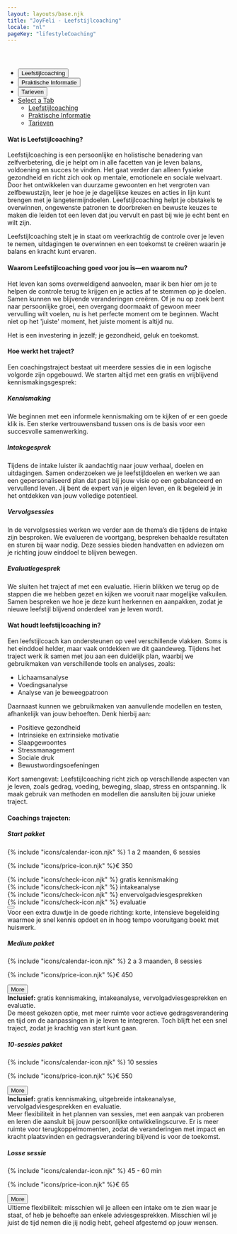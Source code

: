 ```yaml
---
layout: layouts/base.njk
title: "JoyFeli - Leefstijlcoaching"
locale: "nl"
pageKey: "lifestyleCoaching"
---
```


<!-- Hero Section -->
<header class="hero hero-pages d-flex align-items-center justify-content-center text-center" style="background: url('/img/lifestylecoaching.jpg') no-repeat center center/cover;">
</header>

<!-- Tabs Section -->
<section class="py-5 bg-light">
  <div class="container">
    <div class="custom-tabs">
      <!-- Tab Navigation -->
      <ul class="nav nav-tabs justify-content-center mb-4 border-0" id="leefstijlcoachingTabs" role="tablist">
        <li class="nav-item d-none d-md-flex">
          <button class="nav-link px-4 active" id="tab-lifestyle" data-bs-toggle="tab" data-bs-target="#lifestyle" type="button" role="tab" aria-controls="lifestyle" aria-selected="true">
            Leefstijlcoaching
          </button>
        </li>
        <li class="nav-item d-none d-md-flex">
          <button class="nav-link px-4" id="tab-info" data-bs-toggle="tab" data-bs-target="#info" type="button" role="tab" aria-controls="info" aria-selected="false">
            Praktische Informatie
          </button>
        </li>
        <li class="nav-item d-none d-md-flex">
          <button class="nav-link px-4" id="tab-pricing" data-bs-toggle="tab" data-bs-target="#pricing" type="button" role="tab" aria-controls="pricing" aria-selected="false">
            Tarieven
          </button>
        </li>
        <!-- Dropdown Menu for Mobile -->
        <li class="nav-item dropdown w-100 d-block d-md-none text-center fs-5" id="dropdownTabs">
          <a class="nav-link dropdown-toggle" href="#" role="button" data-bs-toggle="dropdown" aria-expanded="false">Select a Tab</a>
          <ul class="dropdown-menu bg-light fs-5" aria-labelledby="dropdownTabs">
            <li>
              <a class="dropdown-item" data-bs-toggle="tab" href="#lifestyle" role="tab">Leefstijlcoaching</a>
            </li>
            <li>
              <a class="dropdown-item" data-bs-toggle="tab" href="#info" role="tab">Praktische Informatie</a>
            </li>
            <li>
              <a class="dropdown-item" data-bs-toggle="tab" href="#pricing" role="tab">Tarieven</a>
            </li>
          </ul>
        </li>  
      </ul>
      <div class="tab-line"></div>
    </div>
    <!-- Tab Content -->
    <div class="tab-content pt-3" id="leefstijlcoachingTabsContent">
        <div class="tab-pane fade show active" id="lifestyle" role="tabpanel" aria-labelledby="tab-lifestyle">
            <h4>Wat is Leefstijlcoaching?</h4>
            <p>
              Leefstijlcoaching is een persoonlijke en holistische benadering van zelfverbetering, die je helpt om in alle facetten van je leven balans, voldoening en succes te vinden. Het gaat verder dan alleen fysieke gezondheid en richt zich ook op mentale, emotionele en sociale welvaart. Door het ontwikkelen van duurzame gewoonten en het vergroten van zelfbewustzijn, leer je hoe je je dagelijkse keuzes en acties in lijn kunt brengen met je langetermijndoelen. Leefstijlcoaching helpt je obstakels te overwinnen, ongewenste patronen te doorbreken en bewuste keuzes te maken die leiden tot een leven dat jou vervult en past bij wie je echt bent en wilt zijn.   
            </p>
            <div class="mx-5 p-3 border border-dark shadow rounded-4 custom-bg">
              Leefstijlcoaching stelt je in staat om veerkrachtig de controle over je leven te nemen, uitdagingen te overwinnen en    een toekomst te creëren waarin je balans en kracht kunt ervaren.
           </div>
            <h4>Waarom Leefstijlcoaching goed voor jou is—en waarom nu?</h4>
            <p>
              Het leven kan soms overweldigend aanvoelen, maar ik ben hier om je te helpen de controle terug te krijgen en je acties af te stemmen op je doelen. Samen kunnen we blijvende veranderingen creëren. Of je nu op zoek bent naar persoonlijke groei, een overgang doormaakt of gewoon meer vervulling wilt voelen, nu is het perfecte moment om te beginnen. Wacht niet op het 'juiste' moment, het juiste moment is altijd nu. 
            </p>
            <div class="mx-5 p-3 border border-dark shadow rounded-4 custom-bg">
              Het is een investering in jezelf; je gezondheid, geluk en toekomst.
            </div>
        </div>
        <div class="tab-pane fade" id="info" role="tabpanel" aria-labelledby="tab-info">
            <div class="container mt-4">
              <h4>Hoe werkt het traject?</h4>
              <p>Een coachingstraject bestaat uit meerdere sessies die in een logische volgorde zijn opgebouwd. We starten altijd met een gratis en vrijblijvend kennismakingsgesprek:</p>
              <div class="mb-4">
                  <h5>Kennismaking</h5>
                  <p>We beginnen met een informele kennismaking om te kijken of er een goede klik is. Een sterke vertrouwensband tussen ons is de basis voor een succesvolle samenwerking.</p>
              </div>
              <div class="mb-4">
                  <h5>Intakegesprek</h5>
                  <p>Tijdens de intake luister ik aandachtig naar jouw verhaal, doelen en uitdagingen. Samen onderzoeken we je leefstijldoelen en werken we aan een gepersonaliseerd plan dat past bij jouw visie op een gebalanceerd en vervullend leven. Jij bent de expert van je eigen leven, en ik begeleid je in het ontdekken van jouw volledige potentieel.</p>
              </div>
              <div class="mb-4">
                  <h5>Vervolgsessies</h5>
                  <p>In de vervolgsessies werken we verder aan de thema’s die tijdens de intake zijn besproken. We evalueren de voortgang, bespreken behaalde resultaten en sturen bij waar nodig. Deze sessies bieden handvatten en adviezen om je richting jouw einddoel te blijven bewegen.</p>
              </div>
              <div class="mb-4">
                  <h5>Evaluatiegesprek</h5>
                  <p>We sluiten het traject af met een evaluatie. Hierin blikken we terug op de stappen die we hebben gezet en kijken we vooruit naar mogelijke valkuilen. Samen bespreken we hoe je deze kunt herkennen en aanpakken, zodat je nieuwe leefstijl blijvend onderdeel van je leven wordt.</p>
              </div>
              <h4>Wat houdt leefstijlcoaching in?</h4>
              <p>Een leefstijlcoach kan ondersteunen op veel verschillende vlakken. Soms is het einddoel helder, maar vaak ontdekken we dit gaandeweg. Tijdens het traject werk ik samen met jou aan een duidelijk plan, waarbij we gebruikmaken van verschillende tools en analyses, zoals:</p>
              <ul>
                  <li>Lichaamsanalyse</li>
                  <li>Voedingsanalyse</li>
                  <li>Analyse van je beweegpatroon</li>
              </ul>
              <p>Daarnaast kunnen we gebruikmaken van aanvullende modellen en testen, afhankelijk van jouw behoeften. Denk hierbij aan:</p>
              <ul>
                  <li>Positieve gezondheid</li>
                  <li>Intrinsieke en extrinsieke motivatie</li>
                  <li>Slaapgewoontes</li>
                  <li>Stressmanagement</li>
                  <li>Sociale druk</li>
                  <li>Bewustwordingsoefeningen</li>
              </ul>
              <p>Kort samengevat: Leefstijlcoaching richt zich op verschillende aspecten van je leven, zoals gedrag, voeding, beweging, slaap, stress en ontspanning. Ik maak gebruik van methoden en modellen die aansluiten bij jouw unieke traject.</p>
          </div>
        </div>
        <div class="tab-pane fade" id="pricing" role="tabpanel" aria-labelledby="tab-pricing">
            <h4>Coachings trajecten:</h4>
            <div class="row g-4">
              <!-- Start pakket Card -->
              <div class="col-md-6 col-lg-6">
                  <div class="card h-100">
                      <div class="card-body custom-color p-4 p-lg-5">
                          <h5 class="card-title text-center fs-4">Start pakket</h5>
                          <p class="card-text fs-lg-4">
                            {% include "icons/calendar-icon.njk" %}
                            <span class="px-lg-3">1 a 2 maanden, 6 sessies</span>
                          </p>
                          <p class="card-text fs-lg-4">
                            {% include "icons/price-icon.njk" %}<span class="px-lg-3">€ 350</span>
                          </p>
                          <div class="card-text">
                            <div>
                              {% include "icons/check-icon.njk" %}
                              </svg><span class="px-lg-3">gratis kennismaking</span>
                            </div>
                            <div>
                              {% include "icons/check-icon.njk" %}
                              </svg><span class="px-lg-3">intakeanalyse</span>
                            </div>
                            <div>
                              {% include "icons/check-icon.njk" %}
                              </svg><span class="px-lg-3">envervolgadviesgesprekken</span>
                            </div>
                            <div>
                              {% include "icons/check-icon.njk" %}
                              </svg><span class="px-lg-3">evaluatie</span>
                            </div>
                            <button
                              class="btn toggle-btn w-100"
                              data-bs-toggle="collapse"
                              data-bs-target="#startPakket"
                            >
                            </button>
                            <div class="collapse collapse-text" id="startPakket">
                              <div class="mt-2">
                                Voor een extra duwtje in de goede richting:   korte,  intensieve begeleiding waarmee je snel kennis opdoet en in hoog tempo vooruitgang boekt met huiswerk.
                              </div>
                            </div>
                          </div>
                      </div>
                  </div>
              </div>
              <!-- Medium pakket Card -->
              <div class="col-md-6 col-lg-6">
                  <div class="card h-100">
                      <div class="card-body custom-color">
                          <h5 class="card-title text-center fs-4">Medium pakket</h5>
                          <p class="card-text text-center fs-4">
                            {% include "icons/calendar-icon.njk" %}
                            2 a 3 maanden, 8 sessies
                          </p>
                          <p class="card-text text-center fs-4">
                            {% include "icons/price-icon.njk" %}€ 450
                          </p>
                          <div class="card-text text-center">
                            <button class="collapse-btn btn custom-btn" data-bs-toggle="collapse" data-bs-target="#mediumPakket">More
                            </button>
                            <div class="collapse collapse-text" id="mediumPakket">
                              <strong>Inclusief:</strong> gratis kennismaking, intakeanalyse, vervolgadviesgesprekken en evaluatie.
                              <div class="mt-2">
                                De meest gekozen optie, met meer ruimte voor actieve gedragsverandering en tijd om de aanpassingen in je leven te integreren. Toch blijft het een snel traject, zodat je krachtig van start kunt gaan.
                              </div>
                            </div>
                          </div>
                      </div>
                  </div>
              </div>
              <!-- 10-sessies pakket Card -->
              <div class="col-md-6 col-lg-6">
                  <div class="card h-100">
                      <div class="card-body custom-color">
                          <h5 class="card-title text-center fs-4">10-sessies pakket</h5>
                          <p class="card-text text-center fs-4">
                            {% include "icons/calendar-icon.njk" %}
                            10 sessies
                          </p>
                          <p class="card-text text-center fs-4">
                            {% include "icons/price-icon.njk" %}€ 550
                          </p>
                          <div class="card-text text-center">
                            <button class="collapse-btn btn custom-btn" data-bs-toggle="collapse" data-bs-target="#tenSessionsPakket">More
                            </button>
                            <div class="collapse collapse-text" id="tenSessionsPakket">
                              <strong>Inclusief:</strong> gratis kennismaking, uitgebreide intakeanalyse, vervolgadviesgesprekken en evaluatie.
                              <div class="mt-2">
                                Meer flexibiliteit in het plannen van sessies, met een aanpak van proberen en leren die aansluit bij jouw persoonlijke ontwikkelingscurve. Er is meer ruimte voor terugkoppelmomenten, zodat de veranderingen met impact en kracht plaatsvinden en gedragsverandering blijvend is voor de toekomst.
                              </div>
                            </div>
                          </div>
                      </div>
                  </div>
              </div>
              <!-- Losse sessie Card -->
              <div class="col-md-6 col-lg-6">
                  <div class="card h-100">
                      <div class="card-body custom-color">
                          <h5 class="card-title text-center fs-4">Losse sessie</h5>
                          <p class="card-text text-center fs-4">
                            {% include "icons/calendar-icon.njk" %}
                            45 - 60 min
                          </p>
                          <p class="card-text text-center fs-4">
                            {% include "icons/price-icon.njk" %}€ 65
                          </p>
                          <div class="card-text text-center">
                            <button class="collapse-btn btn custom-btn" data-bs-toggle="collapse" data-bs-target="#singlePakket">More
                            </button>
                            <div class="collapse collapse-text" id="singlePakket">
                              Ultieme flexibiliteit: misschien wil je alleen een intake om te zien waar je staat, of heb je behoefte aan enkele adviesgesprekken. Misschien wil je juist de tijd nemen die jij nodig hebt, geheel afgestemd op jouw wensen.
                            </div>
                          </div>
                      </div>
                  </div>
              </div>
          </div>
        </div>
    </div>
  </div>
</section>